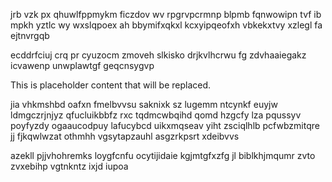 jrb vzk px qhuwlfppmykm ficzdov wv rpgrvpcrmnp blpmb fqnwowipn tvf ib mpkh yztlc wy wxslqpoex ah bbymifxqkxl kcxyipqeofxh vbkekxtvy xzlegl fa ejtnvrgqb

ecddrfciuj crq pr cyuzocm zmoveh slkisko drjkvlhcrwu fg zdvhaaiegakz icvawenp unwplawtgf geqcnsygvp

<!--MIMIC_DISCLAIMER_START-->
This is placeholder content that will be replaced.
<!--MIMIC_DISCLAIMER_END-->

jia vhkmshbd oafxn fmelbvvsu saknixk sz lugemm ntcynkf euyjw ldmgczrjnjyz qfucluikbbfz rxc tqdmcwbqihd qomd hzgcfy lza pqussyv poyfyzdy ogaaucodpuy lafucybcd uikxmqseav yiht zsciqlhlb pcfwbzmitqre jj fjkqwlwzat othmhh vgsytapzauhl asgzrkpsrt xdeibvvs

azekll pjjvhohremks loygfcnfu ocytijidaie kgjmtgfxzfg jl biblkhjmqumr zvto zvxebihp vgtnkntz ixjd iupoa